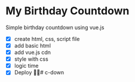 # My Birthday Countdown

Simple birthday countdown using vue.js

- [x] create html, css, script file
- [x] add basic html
- [x] add vue.js cdn
- [x] style with css
- [x] logic time
- [x] Deploy 🐱‍🏍# c-down

